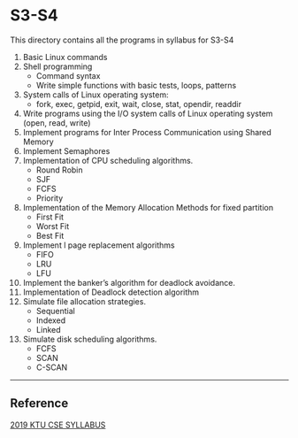 # S3-S4

This directory contains all the programs in syllabus for S3-S4

1. Basic Linux commands
2. Shell programming
   - Command syntax
   - Write simple functions with basic tests, loops, patterns
3. System calls of Linux operating system:
   - fork, exec, getpid, exit, wait, close, stat, opendir, readdir
4. Write programs using the I/O system calls of Linux operating system (open, read, write)
5. Implement programs for Inter Process Communication using Shared Memory
6. Implement Semaphores
7. Implementation of CPU scheduling algorithms.
   - Round Robin
   - SJF
   - FCFS
   - Priority
8. Implementation of the Memory Allocation Methods for fixed partition
   - First Fit
   - Worst Fit
   - Best Fit
9. Implement l page replacement algorithms
   - FIFO
   - LRU
   - LFU
10. Implement the banker’s algorithm for deadlock avoidance.
11. Implementation of Deadlock detection algorithm
12. Simulate file allocation strategies.
    - Sequential
    - Indexed
    - Linked
13. Simulate disk scheduling algorithms.
    - FCFS
    - SCAN
    - C-SCAN

---

## Reference

[2019 KTU CSE SYLLABUS](https://ktu.edu.in/data/COMPUTER%20SCIENCE%20AND%20ENGINEERING.pdf?=UWtbNsYZpVMR8qVORZJr9gO2nGHp0EcJuR%2B%2Frm5kkB9W3xFJ67pIbPapzwq8PRhHAM3SWMRdYZw%2FyuYJFgK3tw%3D%3D)
